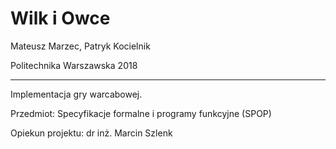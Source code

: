 # Wilk i Owce

Mateusz Marzec, Patryk Kocielnik

Politechnika Warszawska 2018

---

Implementacja gry warcabowej.

Przedmiot: Specyfikacje formalne i programy funkcyjne (SPOP)

Opiekun projektu: dr inż. Marcin Szlenk
